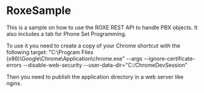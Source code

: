 # RoxeSample
This is a sample on how to use the ROXE REST API to handle PBX objects. It also includes a tab for Phone Set Programming.

To use it you need to create a copy of your Chrome shortcut with the following target:
"C:\Program Files (x86)\Google\Chrome\Application\chrome.exe" --args --ignore-certificate-errors --disable-web-security --user-data-dir="C:/ChromeDevSession"

Then you need to publish the application directory in a web server like nginx.

